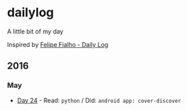 # dailylog

A little bit of my day

Inspired by [Felipe Fialho - Daily Log](https://github.com/LFeh/dailylog)

## 2016

### May

- [Day 24](/log/2016-05-24.md) - Read: `python` / Did: `android app: cover-discover`
